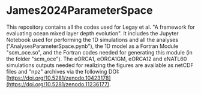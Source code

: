 # James2024ParameterSpace

This repository contains all the codes used for Legay et al. "A framework for evaluating ocean mixed layer depth evolution". 
It includes the Jupyter Notebook used for performing the 1D simulations and all the analyses ("AnalysesParameterSpace.pynb"), the 1D model as a Fortran Module "scm_oce.so", and the Fortran codes needed for generating this module (in the folder "scm_oce"). 
The eORCA1, eORCA1GM, eORCA12 and eNATL60 simulations outputs needed for realizing the figures are available as netCDF files and "npz" archives via the following DOI: [https://doi.org/10.5281/zenodo.10423178](https://doi.org/10.5281/zenodo.11236177).
